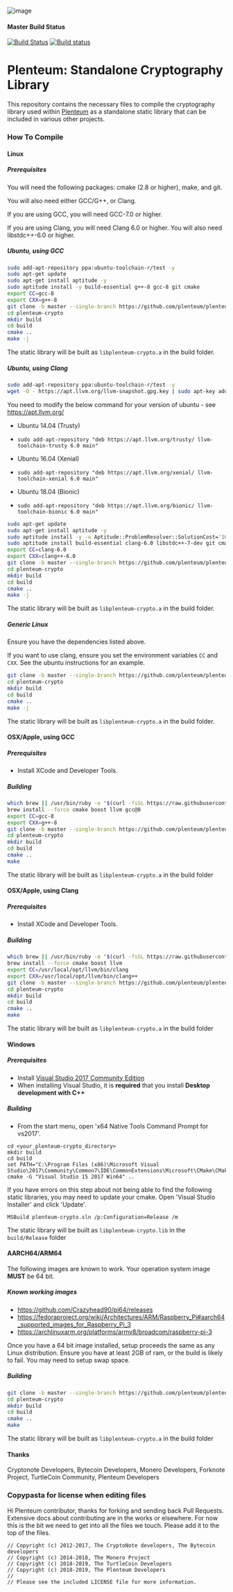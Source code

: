 ![image](https://user-images.githubusercontent.com/38456463/43392866-43c69cf4-93f5-11e8-81e2-3e3f81b6ca1d.png)

#### Master Build Status
[![Build Status](https://travis-ci.com/plenteum/plenteum-crypto.svg?branch=master)](https://travis-ci.com/plenteum/plenteum-crypto) [![Build status](https://ci.appveyor.com/api/projects/status/github/plenteum/plenteum-crypto?branch=master&svg=true)](https://ci.appveyor.com/project/plenteum/plenteum-crypto)

# Plenteum: Standalone Cryptography Library

This repository contains the necessary files to compile the cryptography library used within [Plenteum](https://www.plenteum.com) as a standalone static library that can be included in various other projects.

### How To Compile

#### Linux

##### Prerequisites

You will need the following packages: cmake (2.8 or higher), make, and git.

You will also need either GCC/G++, or Clang.

If you are using GCC, you will need GCC-7.0 or higher.

If you are using Clang, you will need Clang 6.0 or higher. You will also need libstdc++\-6.0 or higher.

##### Ubuntu, using GCC

```bash
sudo add-apt-repository ppa:ubuntu-toolchain-r/test -y
sudo apt-get update
sudo apt-get install aptitude -y
sudo aptitude install -y build-essential g++-8 gcc-8 git cmake
export CC=gcc-8
export CXX=g++-8
git clone -b master --single-branch https://github.com/plenteum/plenteum-crypto
cd plenteum-crypto
mkdir build
cd build
cmake ..
make -j
```

The static library will be built as `libplenteum-crypto.a` in the build folder.

##### Ubuntu, using Clang

```bash
sudo add-apt-repository ppa:ubuntu-toolchain-r/test -y
wget -O - https://apt.llvm.org/llvm-snapshot.gpg.key | sudo apt-key add -
```

You need to modify the below command for your version of ubuntu - see https://apt.llvm.org/

* Ubuntu 14.04 (Trusty)
- `sudo add-apt-repository "deb https://apt.llvm.org/trusty/ llvm-toolchain-trusty 6.0 main"`

* Ubuntu 16.04 (Xenial)
- `sudo add-apt-repository "deb https://apt.llvm.org/xenial/ llvm-toolchain-xenial 6.0 main"`

* Ubuntu 18.04 (Bionic)
- `sudo add-apt-repository "deb https://apt.llvm.org/bionic/ llvm-toolchain-bionic 6.0 main"`

```bash
sudo apt-get update
sudo apt-get install aptitude -y
sudo aptitude install -y -o Aptitude::ProblemResolver::SolutionCost='100*canceled-actions,200*removals'
sudo aptitude install build-essential clang-6.0 libstdc++-7-dev git cmake
export CC=clang-6.0
export CXX=clang++-6.0
git clone -b master --single-branch https://github.com/plenteum/plenteum-crypto
cd plenteum-crypto
mkdir build
cd build
cmake ..
make -j
```

The static library will be built as `libplenteum-crypto.a` in the build folder.

##### Generic Linux

Ensure you have the dependencies listed above.

If you want to use clang, ensure you set the environment variables `CC` and `CXX`.
See the ubuntu instructions for an example.

```bash
git clone -b master --single-branch https://github.com/plenteum/plenteum-crypto
cd plenteum-crypto
mkdir build
cd build
cmake ..
make -j
```

The static library will be built as `libplenteum-crypto.a` in the build folder.

#### OSX/Apple, using GCC

##### Prerequisites

- Install XCode and Developer Tools.

##### Building

```bash
which brew || /usr/bin/ruby -e "$(curl -fsSL https://raw.githubusercontent.com/Homebrew/install/master/install)"
brew install --force cmake boost llvm gcc@8
export CC=gcc-8
export CXX=g++-8
git clone -b master --single-branch https://github.com/plenteum/plenteum-crypto
cd plenteum-crypto
mkdir build
cd build
cmake ..
make
```

The static library will be built as `libplenteum-crypto.a` in the build folder

#### OSX/Apple, using Clang

##### Prerequisites

- Install XCode and Developer Tools.

##### Building

```bash
which brew || /usr/bin/ruby -e "$(curl -fsSL https://raw.githubusercontent.com/Homebrew/install/master/install)"
brew install --force cmake boost llvm
export CC=/usr/local/opt/llvm/bin/clang
export CXX=/usr/local/opt/llvm/bin/clang++
git clone -b master --single-branch https://github.com/plenteum/plenteum-crypto
cd plenteum-crypto
mkdir build
cd build
cmake ..
make
```

The static library will be built as `libplenteum-crypto.a` in the build folder

#### Windows

##### Prerequisites

- Install [Visual Studio 2017 Community Edition](https://www.visualstudio.com/thank-you-downloading-visual-studio/?sku=Community&rel=15&page=inlineinstall)
- When installing Visual Studio, it is **required** that you install **Desktop development with C++**

##### Building

- From the start menu, open 'x64 Native Tools Command Prompt for vs2017'.
```
cd <your_plenteum-crypto_directory>
mkdir build
cd build
set PATH="C:\Program Files (x86)\Microsoft Visual Studio\2017\Community\Common7\IDE\CommonExtensions\Microsoft\CMake\CMake\bin";%PATH%
cmake -G "Visual Studio 15 2017 Win64" ..
```

If you have errors on this step about not being able to find the following static libraries, you may need to update your cmake. Open 'Visual Studio Installer' and click 'Update'.

`MSBuild plenteum-crypto.sln /p:Configuration=Release /m`

The static library will be built as `libplenteum-crypto.lib` in the `build/Release` folder

#### AARCH64/ARM64

The following images are known to work. Your operation system image **MUST** be 64 bit.

##### Known working images

- https://github.com/Crazyhead90/pi64/releases
- https://fedoraproject.org/wiki/Architectures/ARM/Raspberry_Pi#aarch64_supported_images_for_Raspberry_Pi_3
- https://archlinuxarm.org/platforms/armv8/broadcom/raspberry-pi-3

Once you have a 64 bit image installed, setup proceeds the same as any Linux distribution. Ensure you have at least 2GB of ram, or the build is likely to fail. You may need to setup swap space.

##### Building

```bash
git clone -b master --single-branch https://github.com/plenteum/plenteum-crypto
cd plenteum-crypto
mkdir build
cd build
cmake ..
make
```

The static library will be built as `libplenteum-crypto.a` in the build folder

#### Thanks
Cryptonote Developers, Bytecoin Developers, Monero Developers, Forknote Project, TurtleCoin Community, Plenteum Developers

### Copypasta for license when editing files

Hi Plenteum contributor, thanks for forking and sending back Pull Requests. Extensive docs about contributing are in the works or elsewhere. For now this is the bit we need to get into all the files we touch. Please add it to the top of the files.

```
// Copyright (c) 2012-2017, The CryptoNote developers, The Bytecoin developers
// Copyright (c) 2014-2018, The Monero Project
// Copyright (c) 2018-2019, The TurtleCoin Developers
// Copyright (c) 2018-2019, The Plenteum Developers
//
// Please see the included LICENSE file for more information.
```
